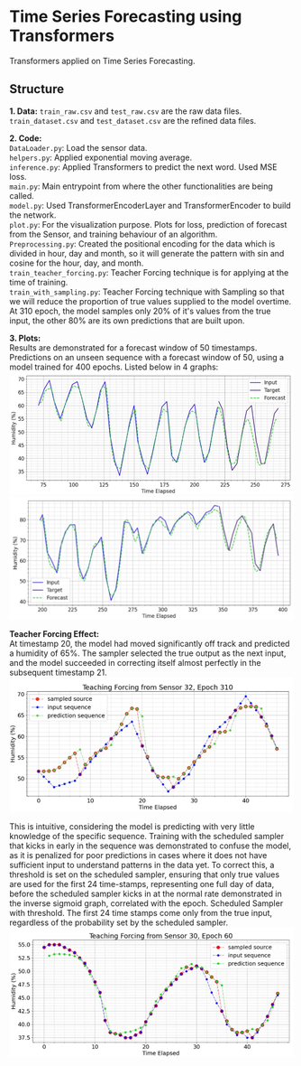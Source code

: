 # Time Series Forecasting using Transformers
Transformers applied on Time Series Forecasting.

## Structure
**1. Data:**
`train_raw.csv` and `test_raw.csv` are the raw data files. `train_dataset.csv` and `test_dataset.csv` are the refined data files. 

**2. Code:**</br>
`DataLoader.py`: Load the sensor data.</br>
`helpers.py`: Applied exponential moving average.</br>
`inference.py`: Applied Transformers to predict the next word. Used MSE loss.</br>
`main.py`: Main entrypoint from where the other functionalities are being called.</br>
`model.py`: Used TransformerEncoderLayer and TransformerEncoder to build the network.</br>
`plot.py`: For the visualization purpose. Plots for loss, prediction of forecast from the Sensor, and training behaviour of an algorithm.</br>
`Preprocessing.py`: Created the positional encoding for the data which is divided in hour, day and month, so it will generate the pattern with sin and cosine for the hour, day, and month.</br>
`train_teacher_forcing.py`: Teacher Forcing technique is for applying at the time of training.</br>
`train_with_sampling.py`: Teacher Forcing technique with Sampling so that we will reduce the proportion of true values supplied to the model overtime. At 310 epoch, the model samples only 20% of it's values from the true input, the other 80% are its own predictions that are built upon. 

**3. Plots:**</br>
Results are demonstrated for a forecast window of 50 timestamps. Predictions on an unseen sequence with a forecast window of 50, using a model trained for 400 epochs. Listed below in 4 graphs:
![Plot 1: from epoch 0 to epoch 275](https://github.com/Anshita1Saxena/transformer_time_series_forecasting/blob/main/Image/Forecast%20plot2.png)
![Plot 2: from epoch 275 to epoch 400](https://github.com/Anshita1Saxena/transformer_time_series_forecasting/blob/main/Image/Forecast%20plot1.png)

<b>Teacher Forcing Effect:</b> </br>
At timestamp 20, the model had moved significantly off track and predicted a humidity of 65%. The sampler selected the true output as the next input, and the model succeeded in correcting itself almost perfectly in the subsequent timestamp 21.
![Plot: Teacher Forcing](https://github.com/Anshita1Saxena/transformer_time_series_forecasting/blob/main/Image/Teacher%20Forcing%20Method.png)

This is intuitive, considering the model is predicting with very little knowledge of the specific sequence. Training with the scheduled sampler that kicks in early in the sequence was demonstrated to confuse the model, as it is penalized for poor predictions in cases where it does not have sufficient input to understand patterns in the data yet. To correct this, a threshold is set on the scheduled sampler, ensuring that only true values are used for the first 24 time-stamps, representing one full day of data, before the scheduled sampler kicks in at the normal rate demonstrated in the inverse sigmoid graph, correlated with the epoch.
Scheduled Sampler with threshold. The first 24 time stamps come only from the true input, regardless of the probability set by the scheduled sampler.
![Plot: Teacher Forcing with Scheduling](https://github.com/Anshita1Saxena/transformer_time_series_forecasting/blob/main/Image/Teacher%20Forcing%20Method(Schedular%20Sampling).png)
